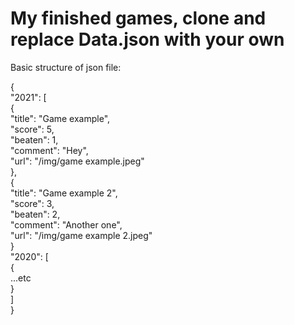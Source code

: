 # My finished games, clone and replace Data.json with your own

Basic structure of json file:

{  
    "2021": [  
        {  
            "title": "Game example",  
            "score": 5,  
            "beaten": 1,  
            "comment": "Hey",  
            "url": "/img/game example.jpeg"  
        },  
        {  
            "title": "Game example 2",  
            "score": 3,  
            "beaten": 2,  
            "comment": "Another one",  
            "url": "/img/game example 2.jpeg"  
        }  
    "2020": [  
        {  
            ...etc  
        }  
    ]  
}

